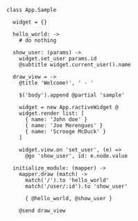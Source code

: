 
    class App.Sample

      widget = {}

      hello_world: ->
        # do nothing

      show_user: (params) ->
        widget.set_user params.id
        @subtitle widget.current_user().name

      draw_view = ->
        @title 'Welcome!', ' - '

        $('body').append @partial 'sample'

        widget = new App.ractiveWidget @
        widget.render list: [
          { name: 'John doe' }
          { name: 'Joe Merengues' }
          { name: 'Scrooge McDuck' }
        ]

        widget.view.on 'set_user', (e) =>
          @go 'show_user', id: e.node.value

      initialize_module: (mapper) ->
        mapper.draw (match) ->
          match('/').to 'hello_world'
          match('/user/:id').to 'show_user'

          { @hello_world, @show_user }

        @send draw_view
